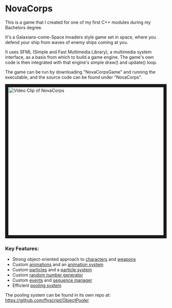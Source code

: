 # NovaCorps
This is a game that I created for one of my first C++ modules during my Bachelors degree.

It's a Galaxians-come-Space Invaders style game set in space, where you defend your ship from waves of enemy ships coming at you.

It uses SFML (Simple and Fast Multimedia Library), a multimedia system interface, as a basis from which to build a game engine. The game's own code is then integrated with that engine's simple draw() and update() loop.

The game can be run by downloading "NovaCorpsGame" and running the executable, and the source code can be found under "NovaCorps".

<a href="http://www.youtube.com/watch?feature=player_embedded&v=ad6kdOiOV0Q" target="_blank"><img src="https://static.wixstatic.com/media/3978e6_1031ad015da24c7c92e8ed5649416866f003.jpg/v1/fill/w_756,h_425,fp_0.50_0.50,q_90/3978e6_1031ad015da24c7c92e8ed5649416866f003.webp" alt="Video Clip of NovaCorps" width="853" height="480" border="10" /></a>

### Key Features:
* Strong object-oriented approach to [characters](https://github.com/flyscript/NovaCorps/blob/master/NovaCorps/NovaCorps/Character.cpp) and [weapons](https://github.com/flyscript/NovaCorps/blob/master/NovaCorps/NovaCorps/Missile.cpp)
* Custom [animations](https://github.com/flyscript/NovaCorps/blob/master/NovaCorps/NovaCorps/AnimationState.cpp) and an [animation system](https://github.com/flyscript/NovaCorps/blob/master/NovaCorps/NovaCorps/Animation.cpp)
* Custom [particles](https://github.com/flyscript/NovaCorps/blob/master/NovaCorps/NovaCorps/Particle.cpp) and a [particle system](https://github.com/flyscript/NovaCorps/blob/master/NovaCorps/NovaCorps/ParticleEmitter.cpp)
* Custom [random number generator](https://github.com/flyscript/NovaCorps/blob/master/NovaCorps/NovaCorps/r.h)
* Custom [events](https://github.com/flyscript/NovaCorps/blob/master/NovaCorps/NovaCorps/Event.cpp) and [sequence manager](https://github.com/flyscript/NovaCorps/blob/master/NovaCorps/NovaCorps/EventSequence.cpp)
* Efficient [pooling system](https://github.com/flyscript/NovaCorps/blob/master/NovaCorps/NovaCorps/Pool.h)

The pooling system can be found in its own repo at:
https://github.com/flyscript/ObjectPooler
